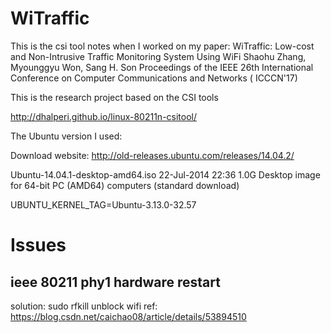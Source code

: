 # WiTraffic
This is the csi tool notes  when I worked on my paper:
WiTraffic: Low-cost and Non-Intrusive Traffic Monitoring System Using WiFi
Shaohu Zhang, Myounggyu Won, Sang H. Son
Proceedings of the IEEE 26th International Conference on Computer Communications and Networks ( ICCCN'17)

This is the research project based on the CSI tools

http://dhalperi.github.io/linux-80211n-csitool/

The Ubuntu version I used:

Download website:
http://old-releases.ubuntu.com/releases/14.04.2/

Ubuntu-14.04.1-desktop-amd64.iso
   22-Jul-2014 22:36 1.0G Desktop image for 64-bit PC (AMD64) computers (standard download)

UBUNTU_KERNEL_TAG=Ubuntu-3.13.0-32.57

# Issues 

## ieee 80211 phy1 hardware restart
solution:
sudo rfkill unblock wifi
ref: https://blog.csdn.net/caichao08/article/details/53894510


